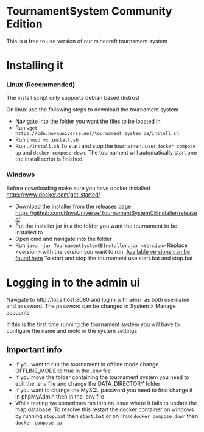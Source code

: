 # TournamentSystem Community Edition
This is a free to use version of our minecraft tournament system

# Installing it
### Linux (Recommended)
The install script only supports debian based distros!

On linux use the following steps to download the tournament system
* Navigate into the folder you want the files to be located in
* Run `wget https://cdn.novauniverse.net/tournament_system_ce/install.sh`
* Run `chmod +x install.sh`
* Run `./install.sh`
To start and stop the tournament user `docker compose up` and `docker compose down`. The tournament will automatically start one the install script is finished

### Windows
Before downloading make sure you have docker installed https://www.docker.com/get-started/
* Download the installer from the releases page https://github.com/NovaUniverse/TournamentSystemCEInstaller/releases/
* Put the installer jar in a the folder you want the tournament to be installed to
* Open cmd and navigate into the folder
* Run `java -jar TournamentSystemCEInstaller.jar <Version>` Replace &lt;version&gt; with the version you want to run. [Available versions can be found here](https://novauniverse.s3.amazonaws.com/tournamentsystem/ce/versions.json)
To start and stop the tournament use start.bat and stop.bat

# Logging in to the admin ui
Navigate to http://localhost:8080 and log in with `admin` as both username and password. The password can be changed in System > Manage accounts

If this is the first time running the tournament system you will have to configure the name and motd in the system settings

## Important info
* If you want to run the tournament in offline mode change OFFLINE_MODE to true in the .env file
* If you move the folder containing the tournament system you need to edit the .env file and change the DATA_DIRECTORY folder
* If you want to change the MySQL password you need to first change it in phpMyAdmin then in the .env file
* While testing we sometimes ran into an issue where it fails to update the map database. To resolve this restart the docker container on windows by running `stop.bat` then `start.bat` or on linux `docker compose down` then `docker compose up`
